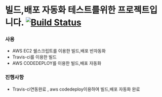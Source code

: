 # 빌드,배포 자동화 테스트를위한 프로젝트입니다.  [![Build Status](https://travis-ci.org/whdms705/demo.svg?branch=master)](https://travis-ci.org/whdms705/demo)

### 사용
- AWS EC2 쉘스크립트를 이용한 빌드,배포 반자동화
- Travis-ci를 이용한 빌드
- AWS CODEDEPLOY를 이용한 빌드,배포 자동화


### 진행사항

- Travis-ci연동완료 , aws codedeploy이용하여 빌드,배포 자동화 완료
